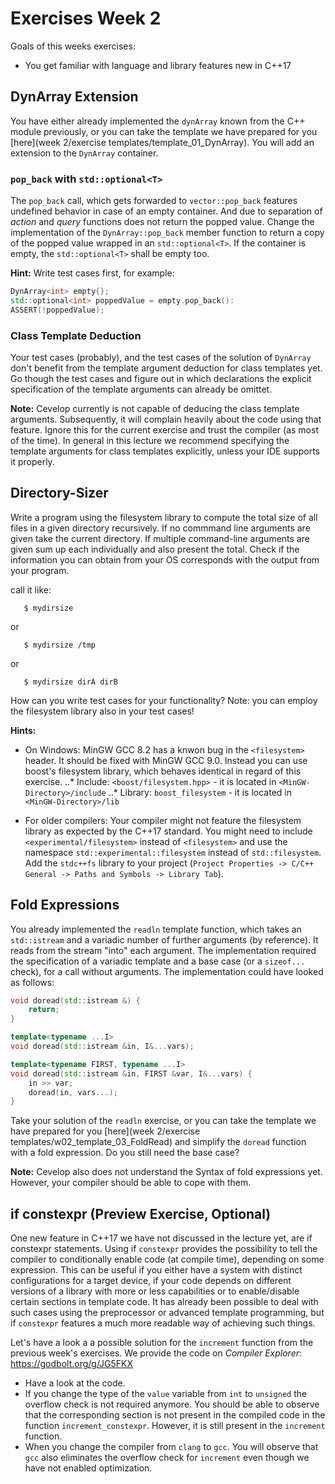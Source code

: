 # Exercises Week 2
Goals of this weeks exercises:
* You get familiar with language and library features new in C++17


## DynArray Extension

You have either already implemented the `dynArray` known from the C++ module previously, or you can take the template we have prepared for you [here](week 2/exercise templates/template_01_DynArray). You will add an extension to the `DynArray` container.

### `pop_back` with `std::optional<T>`

The `pop_back` call, which gets forwarded to `vector::pop_back` features undefined behavior in case of an empty container. And due to separation of *action* and *query* functions does not return the popped value. Change the implementation of the `DynArray::pop_back` member function to return a copy of the popped value wrapped in an `std::optional<T>`. If the container is empty, the `std::optional<T>` shall be empty too.


**Hint:** Write test cases first, for example:
``` cpp
DynArray<int> empty{};
std::optional<int> poppedValue = empty.pop_back():
ASSERT(!poppedValue);
```

### Class Template Deduction

Your test cases (probably), and the test cases of the solution of `DynArray` don't benefit from the template argument deduction for class templates yet. Go though the test cases and figure out in which declarations the explicit specification of the template arguments can already be omittet.

**Note:** Cevelop currently is not capable of deducing the class template arguments. Subsequently, it will complain heavily about the code using that feature. Ignore this for the current exercise and trust the compiler (as most of the time). In general in this lecture we recommend specifying the template arguments for class templates explicitly, unless your IDE supports it properly.


## Directory-Sizer 

Write a program using the filesystem library to compute the total size of all files in a given directory recursively. If no commmand line arguments are given take the current directory. If multiple command-line arguments are given sum up each individually and also present the total. Check if the information you can obtain from your OS corresponds with the output from your program.

call it like:
```
   $ mydirsize
```
or
```
   $ mydirsize /tmp
```
or
```
   $ mydirsize dirA dirB
```

How can you write test cases for your functionality? Note: you can employ the filesystem library also in your test cases!

**Hints:**
* On Windows: MinGW GCC 8.2 has a knwon bug in the `<filesystem>` header. It should be fixed with MinGW GCC 9.0. Instead you can use boost's filesystem library, which behaves identical in regard of this exercise.
..* Include: `<boost/filesystem.hpp>` - it is located in `<MinGW-Directory>/include`
..* Library: `boost_filesystem` - it is located in `<MinGW-Directory>/lib`

* For older compilers: Your compiler might not feature the filesystem library as expected by the C++17 standard. You might need to include `<experimental/filesystem>` instead of `<filesystem>` and use the namespace `std::experimental::filesystem` instead of `std::filesystem`.
    Add the `stdc++fs` library to your project (`Project Properties -> C/C++ General -> Paths and Symbols -> Library Tab`). 
    

## Fold Expressions

You already implemented the `readln` template function, which takes an `std::istream` and a variadic number of further arguments (by reference). It reads from the stream "into" each argument. The implementation required the specification of a variadic template and a base case (or a `sizeof...` check), for a call without arguments. The implementation could have looked as follows:

``` cpp
void doread(std::istream &) {
    return;
}

template<typename ...I>
void doread(std::istream &in, I&...vars);

template<typename FIRST, typename ...I>
void doread(std::istream &in, FIRST &var, I&...vars) {
    in >> var;
    doread(in, vars...);
}
```

Take your solution of the `readln` exercise, or you can take the template we have prepared for you [here](week 2/exercise templates/w02_template_03_FoldRead) and simplify the `doread` function with a fold expression.
Do you still need the base case? 

**Note:** Cevelop also does not understand the Syntax of fold expressions yet. However, your compiler should be able to cope with them.

## if constexpr (Preview Exercise, Optional)

One new feature in C++17 we have not discussed in the lecture yet, are if constexpr statements. Using if `constexpr` provides the possibility to tell the compiler to conditionally enable code (at compile time), depending on some expression. This can be useful if you either have a system with distinct configurations for a target device, if your code depends on different versions of a library with more or less capabilities or to enable/disable certain sections in template code. It has already been possible to deal with such cases using the preprocessor or advanced template programming, but if `constexpr` features a much more readable way of achieving such things.

Let's have a look a a possible solution for the `increment` function from the previous week's exercises. We provide the code on _Compiler Explorer_: https://godbolt.org/g/JG5FKX

* Have a look at the code.
* If you change the type of the `value` variable from `int` to `unsigned` the overflow check is not required anymore. You should be able to observe that the corresponding section is not present in the compiled code in the function `increment_constexpr`. However, it is still present in the `increment` function.
* When you change the compiler from `clang` to `gcc`. You will observe that `gcc` also eliminates the overflow check for `increment` even though we have not enabled optimization. 